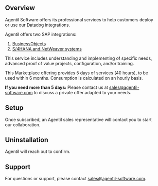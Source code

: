 ## Overview
Agentil Software offers its professional services to help customers deploy or use our Datadog integrations.

Agentil offers two SAP integrations:
1. [BusinessObjects](/marketplace/app/agentil-software-sap-businessobjects/overview)
2. [S/4HANA and NetWeaver systems](/marketplace/app/agentil-software-sap-businessobjects/overview)

This service includes understanding and implementing of specific needs, advanced proof of value projects, configuration, and/or training.

This Marketplace offering provides 5 days of services (40 hours), to be used within 6 months. Consumption is calculated on an hourly basis.

**If you need more than 5 days:** Please contact us at [sales@agentil-software.com](mailto:sales@agentil-software.com) to discuss a private offer adapted to your needs.

## Setup
Once subscribed, an Agentil sales representative will contact you to start our collaboration.

## Uninstallation
Agentil will reach out to confirm.

## Support
For questions or support, please contact [sales@agentil-software.com](mailto:sales@agentil-software.com).
